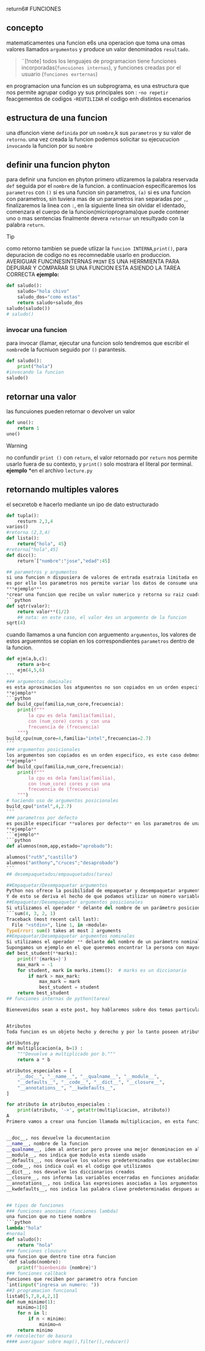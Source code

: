 return6# FUNCIONES
## concepto
matematicamentes una funcion e6s una operacion que toma una omas valores llamados `argumentos` y produce un valor denominados `resultado`.
>¨[!note]
> todos los lenguajes de programacion tiene funciones incorporadas(`funcuiones internas`), y funciones creadas por el usuario (`funciones exrternas`)

en programacion una funcion es un subprograma, es una estructura que nos permite agrupar codigo yy sus principales son :
-`no repetir` feacgementos de codigos
-`REUTILIZAR` el codigo enh distintos escenarios
## estructura de una funcion
una dfuncion viene `definida` por un `nombre`,k sus `parametros` y su valor de `retorno`.
una vez creada la funcion podemos solicitar su ejecucucion `invocando` la funcion por su `nombre`
## definir una funcion phyton
para definir una funcion en phyton primero utlizaremos la palabra reservada `def` seguida por el `nombre` de la funcion. a continuacion especificaremos los `parametros` con `()` si es una funcion sin parametros, `(a)` si es una funcion con parametros, sin tuviera mas de un parametros iran separadas por `,`, finalizaremos la linea con `:`, en la siguiente linea sin olvidar el identado, comenzara el cuerpo de la funcion(micrioprograma)que puede contener uno o mas sentencias finalmente devera `retornar` un resultyado con la palabra `return`.
>[!TIP]
> como retorno tambien se puede utlizar la `funcion INTERNA`,`print()`, para depuracion de codigo no es recomnedable usarlo en produccion.
AVERIGUAR FUNCINESINTERNAS
> `PRINT` ES UNA HERRMIENTA PARA DEPURAR Y COMPARAR SI UNA FUNCION ESTA ASIENDO LA TAREA CORRECTA
**ejemplo:**
```python
def saludo():
    saludo="hola chivo"
    saludo_dos="como estas"
    return saludo+saludo_dos
saludo(saludo())
# saludo()
```

### invocar una funcion
para invocar (llamar, ejecutar una funcion solo tendremos que escribir el `nombre`de la fucniuon seguido por `()` parantesis.
```python
def saludo():
    print("hola")
#invocando la funcion
saludo()
```

## retornar una valor
las funcuiones pueden retornar o devolver un valor 
```python
def uno():
    return 1
uno()
```

> [!warning]
> no confundir `print ()` con `return`, el valor retornado por `return` nos permite usarlo fuera de su contexto, y `print()` solo mostrara el literal por terminal.
**ejemplo**
*en el archivo `lecture.py`
## retornando multiples valores
el secxretob e hacerlo mediante un ipo de dato estructurado
```python
def tupla():
    resturn 2,3,4
varios()
#retorna (2,3,4)
def lista():
    return{"hola", 45}
#retorna["hola",45]
def dicc():
    return´["nombre":"jose","edad":45]

## parametros y argumentos
si una funcion n dispusiera de valores de entrada esatraia limitada en su actuaicion .
es por ello los parametros nos permite variar los datos de consume una funcion para obtener distintos resultados
***ejemplo***
*crear una funcion que recibe un valor numerico y retorna su raiz cuadrada*
```python
def sqtr(valor):
    return valor**(1/2)
    ## nota: en este caso, el valor 4es un argumento de la funcion
sqrt(4)
```
cuando llamamos a una funcion con arguemento `argumentos`, los valores de estos arguemntos se copian en los correspondientes `parametros` dentro de la funcion.
````python
def ejm(a,b,c):
    return a+b+c
    ejm(4,5,6)
```
### argumentos dominales
es esta aproximacios los atgumentos no son copiados en un orden especifico sino que **se asignan por  nombre acada parametro**. ello nos permite evitar  problemas de conocer on recordar cual es el orden de los parametros de la defimicion de la funcion, para utlizarlo, basta con realizar una assignacion de cada asignacion de cada argumento en la propia llamada al funcion
**ejemplo**
```python
def build_cpu(familia,num_core,frecuencia):
    print(f"""
        la cpu es dela familia(familia),
        con (num_core) cores y con una 
        frecuencia de (frecuencia)
    """)
build_cpu(num_core=4,familia="intel",frecuencias=2.7)
```
### argumentos posicionales
los argumentos son copiados es un orden especifico, es este caso debmos conocer o recordar cual es el orden de los parametros
**ejemplo**
def build_cpu(familia,num_core,frecuencia):
    print(f"""
        la cpu es dela familia(familia),
        con (num_core) cores y con una 
        frecuencia de (frecuencia)
    """)
# haciendo uso de argumentos posicionales
build_cpu("intel",4,2.7)
```
### parametros por defecto 
es posible especificar **valores por defecto** en los parametros de una funcion, en el caso de que no se proporciene un valor al argumento en la llamada a la funcion, elparametro correspondientetomara el valor definidopor valor.
**ejemplo**
```ejemplo**
```python
def alumnos(nom,app,estado="aprobado"): 

alumnos("ruth","castillo")
alumnos("anthony","cruces";"desaprobado")
```
## desempaquetados/empauquetados(tarea)

##Empaquetar/Desempaquetar argumentos
Python nos ofrece la posibilidad de empaquetar y desempaquetar argumentos cuando estamos invocando a una función, tanto para argumentos posicionales como para argumentos nominales.
Y de esto se deriva el hecho de que podamos utilizar un número variable de argumentos en una función, algo que puede ser muy interesante según el caso de uso que tengamos.
##Empaquetar/Desempaquetar argumentos posicionales
Si utilizamos el operador * delante del nombre de un parámetro posicional, estaremos indicando que los argumentos pasados a la función se empaqueten en una tupla.
```sum(4, 3, 2, 1)
Traceback (most recent call last):
  File "<stdin>", line 1, in <module>
TypeError: sum() takes at most 2 arguments
##Empaquetar/Desempaquetar argumentos nominales
Si utilizamos el operador ** delante del nombre de un parámetro nominal, estaremos indicando que los argumentos pasados a la función se empaqueten en un diccionario.
Supongamos un ejemplo en el que queremos encontrar la persona con mayor calificación de un examen. Haremos uso del ** para empaquetar los argumentos nominales:
def best_student(**marks):
    print(f'{marks=}')
    max_mark = -1
    for student, mark in marks.items():  # marks es un diccionario
        if mark > max_mark:
            max_mark = mark
            best_student = student
    return best_student
## funciones internas de python(tarea)

Bienevenidos sean a este post, hoy hablaremos sobre dos temas particulares de las funciones.


Atributos
Toda funcion es un objeto hecho y derecho y por lo tanto poseen atributos, algunos son especiales y pueden ser usados de manera introspectiva para inspeccionarlo durante la ejecucion, para entender el concepto vamos a analizar el siguiente ejemplo, primero crearemos un archivo al cual llamaremos atributos.py y le agregaremos el siguiente codigo:

atributos.py
def multiplicacion(a, b=1) :
	"""Devuelve a multiplicado por b."""
	return a * b

atributos_especiales = [
	"__doc__", "__name__", "__qualname__", "__module__",
	"__defaults__", "__code__", "__dict__", "__closure__", 
	"__annotations__", "__kwdefaults__",
]

for atributo in atributos_especiales :
	print(atributo, '->', getattr(multiplicacion, atributo))
A
Primero vamos a crear una funcion llamada multiplicacion, en esta funcion multiplicaremos los valores recibidos y lo devolveremos por medio de return, tenemos una linea interesante que explicaremos mas adelante y se llama documentacion por ahora diremos que nos sirve para comentar que hace esta funcion, luego crearemos una lista para almacenar la identificacion de algunos de los atributos especiales que tenemos disponibles:


__doc__, nos devuelve la documentacion
__name__, nombre de la funcion
__qualname__, idem al anterior pero provee una mejor denominacion en algunos casos
__module__, nos indica que modulo esta siendo usado
__defaults__, nos devuelve los valores predeterminados que establecimos
__code__, nos indica cual es el codigo que utilizamos
__dict__, nos devuelve los diccionarios creados
__closure__, nos informa las variables encerradas en funciones anidadas
__annotations__, nos indica las expresiones asociadas a los argumentos de las funciones
__kwdefaults__, nos indica las palabra clave predeterminadas despues argumentos posicionales variables


## tipos de funciones
### funciones anonimas (funciones lambda)
una funcion que no tiene nombre
```python
lambda:"hola"
#normal
def saludo():
    return "hola"
### funciones clousure
una funcion que dentro tine otra funcion
`def saludo(nombre):
    print(f"bienbenido {nombre}")
### funciones callback
funciones que reciben por parametro otra funcion
`int(input("ingresa un numero: "))
##3 programacion funcional
lista0[5,7,8,4,2,1]
def num_minimo(1):
    minimo=1[0]
    for n in l:
        if n < minimo:
            minimo=n
    return minimo
## reecolector de basura
#### averiguar sobre map(),filter(),reducer()